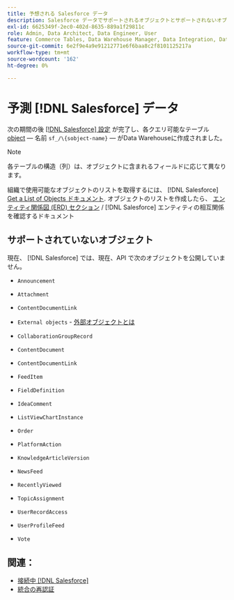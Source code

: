 ```yaml
---
title: 予想される Salesforce データ
description: Salesforce データでサポートされるオブジェクトとサポートされないオブジェクトについて説明します。
exl-id: 6625349f-2ec0-402d-8635-889a1f29811c
role: Admin, Data Architect, Data Engineer, User
feature: Commerce Tables, Data Warehouse Manager, Data Integration, Data Import/Export
source-git-commit: 6e2f9e4a9e91212771e6f6baa8c2f8101125217a
workflow-type: tm+mt
source-wordcount: '162'
ht-degree: 0%

---
```


# 予測 [!DNL Salesforce] データ

次の期間の後 [[!DNL Salesforce] 設定](../integrations/salesforce.md) が完了し、各クエリ可能なテーブル [object](https://developer.salesforce.com/docs/atlas.en-us.object_reference.meta/object_reference/sforce_api_objects_concepts.htm)  — 名前 `sf_/\{sobject-name}`  — がData Warehouseに作成されました。

>[!NOTE]
>
>各テーブルの構造（列）は、オブジェクトに含まれるフィールドに応じて異なります。

組織で使用可能なオブジェクトのリストを取得するには、 [!DNL Salesforce] [Get a List of Objects ドキュメント](https://developer.salesforce.com/docs/atlas.en-us.api_rest.meta/api_rest/dome_describeGlobal.htm). オブジェクトのリストを作成したら、 [エンティティ関係図 (ERD) セクション](https://developer.salesforce.com/docs/atlas.en-us.object_reference.meta/object_reference/sforce_api_erd_knowledge.htm) / [!DNL Salesforce] エンティティの相互関係を確認するドキュメント

## サポートされていないオブジェクト

現在、 [!DNL Salesforce] では、現在、API で次のオブジェクトを公開していません。

* `Announcement`
* `Attachment`
* `ContentDocumentLink`
* `External objects` - [外部オブジェクトとは](https://developer.salesforce.com/docs/atlas.en-us.object_reference.meta/object_reference/sforce_api_objects_external_objects.htm)
* `CollaborationGroupRecord`
* `ContentDocument`
* `ContentDocumentLink`
* `FeedItem`
* `FieldDefinition`
* `IdeaComment`
* `ListViewChartInstance`
* `Order`
* `PlatformAction`

* `KnowledgeArticleVersion`
* `NewsFeed`
* `RecentlyViewed`
* `TopicAssignment`
* `UserRecordAccess`
* `UserProfileFeed`
* `Vote`

## 関連：

* [接続中 [!DNL Salesforce]](../integrations/salesforce.md)
* [統合の再認証](https://experienceleague.adobe.com/docs/commerce-knowledge-base/kb/how-to/mbi-reauthenticating-integrations.html)

